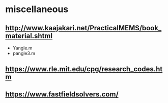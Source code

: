 # miscellaneous


## http://www.kaajakari.net/PracticalMEMS/book_material.shtml
* Yangle.m
* pangle3.m

## https://www.rle.mit.edu/cpg/research_codes.htm
## https://www.fastfieldsolvers.com/
